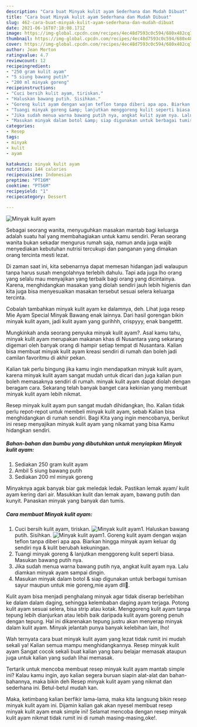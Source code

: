 ```yaml
---
description: "Cara buat Minyak kulit ayam Sederhana dan Mudah Dibuat"
title: "Cara buat Minyak kulit ayam Sederhana dan Mudah Dibuat"
slug: 462-cara-buat-minyak-kulit-ayam-sederhana-dan-mudah-dibuat
date: 2021-06-16T07:18:08.171Z
image: https://img-global.cpcdn.com/recipes/4ec48d7593c0c594/680x482cq70/minyak-kulit-ayam-foto-resep-utama.jpg
thumbnail: https://img-global.cpcdn.com/recipes/4ec48d7593c0c594/680x482cq70/minyak-kulit-ayam-foto-resep-utama.jpg
cover: https://img-global.cpcdn.com/recipes/4ec48d7593c0c594/680x482cq70/minyak-kulit-ayam-foto-resep-utama.jpg
author: Jean Morton
ratingvalue: 4.7
reviewcount: 12
recipeingredient:
- "250 gram kulit ayam"
- "5 siung bawang putih"
- "200 ml minyak goreng"
recipeinstructions:
- "Cuci bersih kulit ayam, tiriskan."
- "Haluskan bawang putih. Sisihkan."
- "Goreng kulit ayam dengan wajan teflon tanpa diberi apa apa. Biarkan hingga minyak ayam keluar dg sendiri nya &amp; kulit berubah kekuningan."
- "Tuangi minyak goreng &amp; lanjutkan menggoreng kulit seperti biasa. Masukan bawang putih nya."
- "Jika sudah menua warna bawang putih nya, angkat kulit ayam nya. Lalu diamkan minyak ayam sampai dingin."
- "Masukan minyak dalam botol &amp; siap digunakan untuk berbagai tumisan sayur maupun untuk mie goreng,mie ayam dll💖."
categories:
- Resep
tags:
- minyak
- kulit
- ayam

katakunci: minyak kulit ayam 
nutrition: 144 calories
recipecuisine: Indonesian
preptime: "PT16M"
cooktime: "PT56M"
recipeyield: "1"
recipecategory: Dessert

---
```



![Minyak kulit ayam](https://img-global.cpcdn.com/recipes/4ec48d7593c0c594/680x482cq70/minyak-kulit-ayam-foto-resep-utama.jpg)

Sebagai seorang wanita, menyuguhkan masakan mantab bagi keluarga adalah suatu hal yang membahagiakan untuk kamu sendiri. Peran seorang  wanita bukan sekadar mengurus rumah saja, namun anda juga wajib menyediakan kebutuhan nutrisi tercukupi dan panganan yang dimakan orang tercinta mesti lezat.

Di zaman  saat ini, kita sebenarnya dapat memesan hidangan jadi walaupun tanpa harus susah mengolahnya terlebih dahulu. Tapi ada juga lho orang yang selalu mau menyajikan yang terbaik bagi orang yang dicintainya. Karena, menghidangkan masakan yang diolah sendiri jauh lebih higienis dan kita juga bisa menyesuaikan masakan tersebut sesuai selera keluarga tercinta. 

Cobalah tambahkan minyak kulit ayam ke dalamnya, deh. Lihat juga resep Mie Ayam Special Minyak Bawang enak lainnya. Dari hasil gorengan bikin minyak kulit ayam, jadi kulit ayam yang gurihhh, crispyyy, enak bangetttt.

Mungkinkah anda seorang penyuka minyak kulit ayam?. Asal kamu tahu, minyak kulit ayam merupakan makanan khas di Nusantara yang sekarang digemari oleh banyak orang di hampir setiap tempat di Nusantara. Kalian bisa membuat minyak kulit ayam kreasi sendiri di rumah dan boleh jadi camilan favoritmu di akhir pekan.

Kalian tak perlu bingung jika kamu ingin mendapatkan minyak kulit ayam, karena minyak kulit ayam sangat mudah untuk dicari dan juga kalian pun boleh memasaknya sendiri di rumah. minyak kulit ayam dapat diolah dengan beragam cara. Sekarang telah banyak banget cara kekinian yang membuat minyak kulit ayam lebih nikmat.

Resep minyak kulit ayam pun sangat mudah dihidangkan, lho. Kalian tidak perlu repot-repot untuk membeli minyak kulit ayam, sebab Kalian bisa menghidangkan di rumah sendiri. Bagi Kita yang ingin mencobanya, berikut ini resep menyajikan minyak kulit ayam yang nikamat yang bisa Kamu hidangkan sendiri.

<!--inarticleads1-->

##### Bahan-bahan dan bumbu yang dibutuhkan untuk menyiapkan Minyak kulit ayam:

1. Sediakan 250 gram kulit ayam
1. Ambil 5 siung bawang putih
1. Sediakan 200 ml minyak goreng


Minyaknya agak banyak biar gak meledak ledak. Pastikan lemak ayam/ kulit ayam kering dari air. Masukkan kulit dan lemak ayam, bawang putih dan kunyit. Panaskan minyak yang banyak dan tumis. 

<!--inarticleads2-->

##### Cara membuat Minyak kulit ayam:

1. Cuci bersih kulit ayam, tiriskan.
<img src="https://img-global.cpcdn.com/steps/2da7830c7f1c33e6/160x128cq70/minyak-kulit-ayam-langkah-memasak-1-foto.jpg" alt="Minyak kulit ayam">1. Haluskan bawang putih. Sisihkan.
<img src="https://img-global.cpcdn.com/steps/6adeb64c380f5d11/160x128cq70/minyak-kulit-ayam-langkah-memasak-2-foto.jpg" alt="Minyak kulit ayam">1. Goreng kulit ayam dengan wajan teflon tanpa diberi apa apa. Biarkan hingga minyak ayam keluar dg sendiri nya &amp; kulit berubah kekuningan.
1. Tuangi minyak goreng &amp; lanjutkan menggoreng kulit seperti biasa. Masukan bawang putih nya.
1. Jika sudah menua warna bawang putih nya, angkat kulit ayam nya. Lalu diamkan minyak ayam sampai dingin.
1. Masukan minyak dalam botol &amp; siap digunakan untuk berbagai tumisan sayur maupun untuk mie goreng,mie ayam dll💖.


Kulit ayam bisa menjadi penghalang minyak agar tidak diserap berlebihan ke dalam dalam daging, sehingga kelembaban daging ayam terjaga. Potong kulit ayam sesuai selera, bisa strip atau kotak. Menggoreng kulit ayam tanpa tepung lebih dianjurkan atau lebih baik daripada kulit ayam goreng penuh dengan tepung. Hal ini dikarenakan tepung justru akan menyerap minyak dalam kulit ayam. Minyak jelantah punya banyak kelebihan lain, lho! 

Wah ternyata cara buat minyak kulit ayam yang lezat tidak rumit ini mudah sekali ya! Kalian semua mampu menghidangkannya. Resep minyak kulit ayam Sangat cocok sekali buat kalian yang baru belajar memasak ataupun juga untuk kalian yang sudah lihai memasak.

Tertarik untuk mencoba membuat resep minyak kulit ayam mantab simple ini? Kalau kamu ingin, ayo kalian segera buruan siapin alat-alat dan bahan-bahannya, maka bikin deh Resep minyak kulit ayam yang nikmat dan sederhana ini. Betul-betul mudah kan. 

Maka, ketimbang kalian berfikir lama-lama, maka kita langsung bikin resep minyak kulit ayam ini. Dijamin kalian gak akan nyesel membuat resep minyak kulit ayam enak simple ini! Selamat mencoba dengan resep minyak kulit ayam nikmat tidak rumit ini di rumah masing-masing,oke!.


